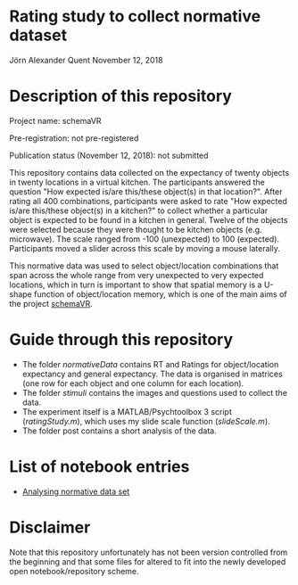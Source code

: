 Rating study to collect normative dataset
================
Jörn Alexander Quent
November 12, 2018

Description of this repository
==============================

Project name: schemaVR

Pre-registration: not pre-registered

Publication status (November 12, 2018): not submitted

This repository contains data collected on the expectancy of twenty objects in twenty locations in a virtual kitchen. The participants answered the question "How expected is/are this/these object(s) in that location?". After rating all 400 combinations, participants were asked to rate "How expected is/are this/these object(s) in a kitchen?" to collect whether a particular object is expected to be found in a kitchen in general. Twelve of the objects were selected because they were thought to be kitchen objects (e.g. microwave). The scale ranged from -100 (unexpected) to 100 (expected). Participants moved a slider across this scale by moving a mouse laterally.

This normative data was used to select object/location combinations that span across the whole range from very unexpected to very expected locations, which in turn is important to show that spatial memory is a U-shape function of object/location memory, which is one of the main aims of the project [schemaVR](https://jaquent.github.io/tags/schemavr/).

Guide through this repository
=============================

-   The folder *normativeData* contains RT and Ratings for object/location expectancy and general expectancy. The data is organised in matrices (one row for each object and one column for each location).
-   The folder *stimuli* contains the images and questions used to collect the data.
-   The experiment itself is a MATLAB/Psychtoolbox 3 script (*ratingStudy.m*), which uses my slide scale function (*slideScale.m*).
-   The folder post contains a short analysis of the data. 

List of notebook entries
========================

-   [Analysing normative data set](https://jaquent.github.io/post/analysing-normative-data/)

Disclaimer
==========

Note that this repository unfortunately has not been version controlled from the beginning and that some files for altered to fit into the newly developed open notebook/repository scheme.
